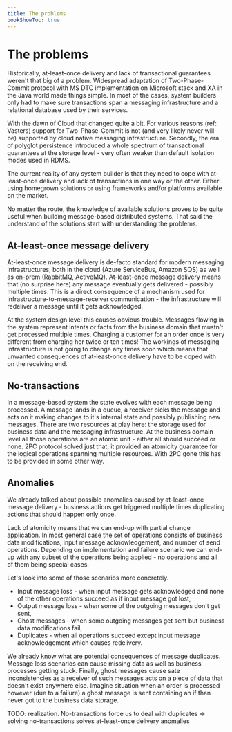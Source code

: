 ```yaml
---
title: The problems
bookShowToc: true
---
```


# The problems

Historically, at-least-once delivery and lack of transactional guarantees weren't that big of a problem. Widespread adaptation of Two-Phase-Commit protocol with MS DTC implementation on Microsoft stack and XA in the Java world made things simple. In most of the cases, system builders only had to make sure transactions span a messaging infrastructure and a relational database used by their services. 

With the dawn of Cloud that changed quite a bit. For various reasons (ref: Vasters) support for Two-Phase-Commit is not (and very likely never will be) supported by cloud native messaging infrastructure. Secondly, the era of polyglot persistence introduced a whole spectrum of transactional guarantees at the storage level - very often weaker than default isolation modes used in RDMS. 

The current reality of any system builder is that they need to cope with at-least-once delivery and lack of transactions in one way or the other. Either using homegrown solutions or using frameworks and/or platforms available on the market. 

No matter the route, the knowledge of available solutions proves to be quite useful when building message-based distributed systems. That said the understand of the solutions start with understanding the problems.

## At-least-once message delivery

At-least-once message delivery is de-facto standard for modern messaging infrastructures, both in the cloud (Azure ServiceBus, Amazon SQS) as well as on-prem (RabbitMQ, ActiveMQ). At-least-once message delivery means that (no surprise here) any message eventually gets delivered - possibly multiple times. This is a direct consequence of a mechanism used for infrastructure-to-message-receiver communication - the infrastructure will redeliver a message until it gets acknowledged.

At the system design level this causes obvious trouble. Messages flowing in the system represent intents or facts from the business domain that mustn't get processed multiple times. Charging a customer for an order once is very different from charging her twice or ten times! The workings of messaging infrastructure is not going to change any times soon which means that unwanted consequences of at-least-once delivery have to be coped with on the receiving end.

## No-transactions

In a message-based system the state evolves with each message being processed. A message lands in a queue, a receiver picks the message and acts on it making changes to it's internal state and possibly publishing new messages. There are two resources at play here: the storage used for business data and the messaging infrastructure. At the business domain level all those operations are an atomic unit - either all should succeed or none. 2PC protocol solved just that, it provided an atomicity guarantee for the logical operations spanning multiple resources. With 2PC gone this has to be provided in some other way. 

## Anomalies
  
We already talked about possible anomalies caused by at-least-once message delivery - business actions get triggered multiple times duplicating actions that should happen only once. 

Lack of atomicity means that we can end-up with partial change application. In most general case the set of operations consists of business data modifications, input message acknowledgement, and number of send operations. Depending on implementation and failure scenario we can end-up with any subset of the operations being applied - no operations and all of them being special cases. 

Let's look into some of those scenarios more concretely.

 * Input message loss - when input message gets acknowledged and none of the other operations succeed as if input message got lost,
 * Output message loss - when some of the outgoing messages don't get sent,
 * Ghost messages - when some outgoing messages get sent but business data modifications fail,
 * Duplicates - when all operations succeed except input message acknowledgement which causes redelivery.
 
We already know what are potential consequences of message duplicates. Message loss scenarios can cause missing data as well as business processes getting stuck. Finally, ghost messages cause sate inconsistencies as a receiver of such messages acts on a piece of data that doesn't exist anywhere else. Imagine situation when an order is processed however (due to a failure) a ghost message is sent containing an if than never got to the business data storage.

TODO: realization. No-transactions force us to deal with duplicates => solving no-transactions solves at-least-once delivery anomalies





